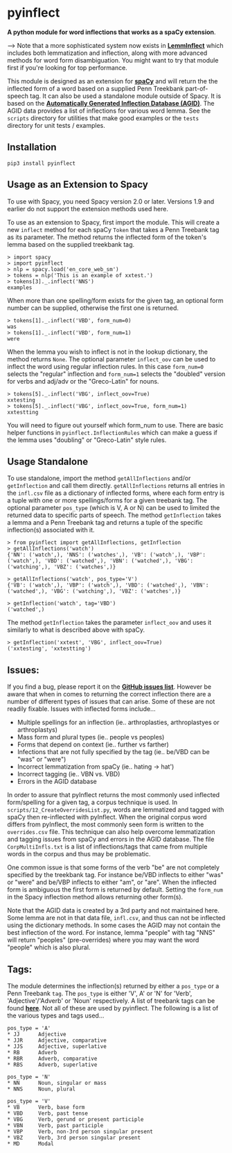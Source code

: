 # pyinflect<br/>
**A python module for word inflections that works as a spaCy extension**.

--> Note that a more sophisticated system now exists in **[LemmInflect](https://github.com/bjascob/LemmInflect)** which includes both lemmatization and inflection, along with more advanced methods for word form disambiguation.  You might want to try that module first if you're looking for top performance.

This module is designed as an extension for **[spaCy](https://github.com/explosion/spaCy)** and will return the the inflected form of a word based on a supplied Penn Treekbank part-of-speech tag.  It can also be used a standalone module outside of Spacy. It is based on the **[Automatically Generated Inflection Database (AGID)](http://wordlist.aspell.net/other)**.  The AGID data provides a list of inflections for various word lemma. See the `scripts` directory for utilities that make good examples or the `tests` directory for unit tests / examples.

## Installation
```
pip3 install pyinflect
```

## Usage as an Extension to Spacy
To use with Spacy, you need Spacy version 2.0 or later.  Versions 1.9 and earlier do not support the extension methods used here.

To use as an extension to Spacy, first import the module.  This will create a new `inflect` method for each spaCy `Token` that takes a Penn Treebank tag as its parameter.  The method returns the inflected form of the token's lemma based on the supplied treekbank tag.
```
> import spacy
> import pyinflect
> nlp = spacy.load('en_core_web_sm')
> tokens = nlp('This is an example of xxtest.')
> tokens[3]._.inflect('NNS')
examples
```
When more than one spelling/form exists for the given tag, an optional form number can be supplied, otherwise the first one is returned.
```
> tokens[1]._.inflect('VBD', form_num=0)
was
> tokens[1]._.inflect('VBD', form_num=1)
were
```
When the lemma you wish to inflect is not in the lookup dictionary, the method returns `None`.  The optional parameter `inflect_oov` can be used to inflect the word using regular inflection rules.  In this case `form_num=0` selects the "regular" inflection and `form_num=1` selects the "doubled" version for verbs and adj/adv or the "Greco-Latin" for nouns.
```
> tokens[5]._.inflect('VBG', inflect_oov=True)
xxtesting
> tokens[5]._.inflect('VBG', inflect_oov=True, form_num=1)
xxtestting
```
You will need to figure out yourself which form_num to use.  There are basic helper functions in `pyinflect.InflectionRules` which can make a guess if the lemma uses "doubling" or "Greco-Latin" style rules.


## Usage Standalone
To use standalone, import the method `getAllInflections` and/or `getInflection` and call them directly.  `getAllInflections` returns all entries in the `infl.csv` file as a dictionary of inflected forms, where each form entry is a tuple with one or more spellings/forms for a given treebank tag.  The optional parameter `pos_type` (which is V, A or N) can be used to limited the returned data to specific parts of speech.  The method `getInflection` takes a lemma and a Penn Treebank tag and returns a tuple of the specific inflection(s) associated with it.
```
> from pyinflect import getAllInflections, getInflection
> getAllInflections('watch')
{'NN': ('watch',), 'NNS': ('watches',), 'VB': ('watch',), 'VBP': ('watch',), 'VBD': ('watched',), 'VBN': ('watched',), 'VBG': ('watching',), 'VBZ': ('watches',)}

> getAllInflections('watch', pos_type='V')
{'VB': ('watch',), 'VBP': ('watch',), 'VBD': ('watched',), 'VBN': ('watched',), 'VBG': ('watching',), 'VBZ': ('watches',)}

> getInflection('watch', tag='VBD')
('watched',)
```
The method `getInflection` takes the parameter `inflect_oov` and uses it similarly to what is described above with spaCy.
```
> getInflection('xxtest', 'VBG', inflect_oov=True)
('xxtesting', 'xxtestting')
```

## Issues:
If you find a bug, please report it on the **[GitHub issues list](https://github.com/bjascob/pyInflect/issues)**.  However be aware that when in comes to returning the correct inflection there are a number of different types of issues that can arise.  Some of these are not  readily fixable.  Issues with inflected forms include...
* Multiple spellings for an inflection (ie.. arthroplasties, arthroplastyes or arthroplastys)
* Mass form and plural types (ie.. people vs peoples)
* Forms that depend on context (ie.. further vs farther)
* Infections that are not fully specified by the tag (ie.. be/VBD can be "was" or "were")
* Incorrect lemmatization from spaCy (ie.. hating -> hat')
* Incorrect tagging (ie.. VBN vs. VBD)
* Errors in the AGID database

In order to assure that pyInflect returns the most commonly used inflected form/spelling for a given tag, a corpus technique is used.  In `scripts/12_CreateOverridesList.py`, words are lemmatized and tagged with spaCy then re-inflected with pyInflect.  When the original corpus word differs from pyInflect, the most commonly seen form is written to the `overrides.csv` file.  This technique can also help overcome lemmatization and tagging issues from spaCy and errors in the AGID database.  The file `CorpMultiInfls.txt` is a list of inflections/tags that came from multiple words in the corpus and thus may be problematic.

One common issue is that some forms of the verb "be" are not completely specified by the treekbank tag.  For instance be/VBD inflects to either "was" or "were" and be/VBP inflects to either "am", or "are". When the inflected form is ambiguous the first form is returned by default.  Setting the `form_num` in the Spacy inflection method allows returning other form(s).

Note that the AGID data is created by a 3rd party and not maintained here.  Some lemma are not in that data file, `infl.csv`, and thus can not be inflected using the dictionary methods.  In some cases the AGID may not contain the best inflection of the word.  For instance, lemma "people" with tag "NNS" will return "peoples" (pre-overrides) where you may want the word "people" which is also plural.


## Tags:
The module determines the inflection(s) returned by either a `pos_type` or a Penn Treebank `tag`.  The `pos_type` is either 'V', A' or 'N' for 'Verb', 'Adjective'/'Adverb' or 'Noun' respectively.  A list of treebank tags can be found **[here](https://www.ling.upenn.edu/courses/Fall_2003/ling001/penn_treebank_pos.html)**.  Not all of these are used by pyinflect.  The following is a list of the various types and tags used...

    pos_type = 'A'
    * JJ      Adjective
    * JJR     Adjective, comparative
    * JJS     Adjective, superlative
    * RB      Adverb
    * RBR     Adverb, comparative
    * RBS     Adverb, superlative

    pos_type = 'N'
    * NN      Noun, singular or mass
    * NNS     Noun, plural

    pos_type = 'V'
    * VB      Verb, base form
    * VBD     Verb, past tense
    * VBG     Verb, gerund or present participle
    * VBN     Verb, past participle
    * VBP     Verb, non-3rd person singular present
    * VBZ     Verb, 3rd person singular present
    * MD      Modal
